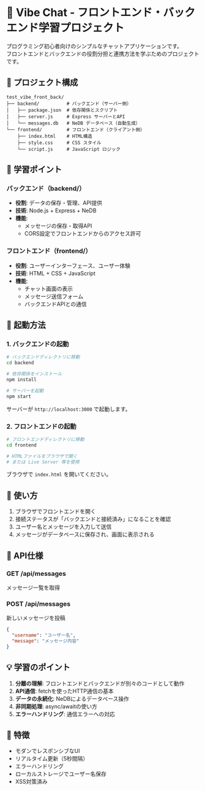 # 🚀 Vibe Chat - フロントエンド・バックエンド学習プロジェクト

プログラミング初心者向けのシンプルなチャットアプリケーションです。  
フロントエンドとバックエンドの役割分担と連携方法を学ぶためのプロジェクトです。

## 📂 プロジェクト構成

```
test_vibe_front_back/
├── backend/          # バックエンド（サーバー側）
│   ├── package.json  # 依存関係とスクリプト
│   ├── server.js     # Express サーバーとAPI
│   └── messages.db   # NeDB データベース（自動生成）
└── frontend/         # フロントエンド（クライアント側）
    ├── index.html    # HTML構造
    ├── style.css     # CSS スタイル
    └── script.js     # JavaScript ロジック
```

## 🎯 学習ポイント

### バックエンド（backend/）
- **役割**: データの保存・管理、API提供
- **技術**: Node.js + Express + NeDB
- **機能**: 
  - メッセージの保存・取得API
  - CORS設定でフロントエンドからのアクセス許可

### フロントエンド（frontend/）
- **役割**: ユーザーインターフェース、ユーザー体験
- **技術**: HTML + CSS + JavaScript
- **機能**: 
  - チャット画面の表示
  - メッセージ送信フォーム
  - バックエンドAPIとの通信

## 🚀 起動方法

### 1. バックエンドの起動

```bash
# バックエンドディレクトリに移動
cd backend

# 依存関係をインストール
npm install

# サーバーを起動
npm start
```

サーバーが `http://localhost:3000` で起動します。

### 2. フロントエンドの起動

```bash
# フロントエンドディレクトリに移動
cd frontend

# HTMLファイルをブラウザで開く
# または Live Server 等を使用
```

ブラウザで `index.html` を開いてください。

## 📱 使い方

1. ブラウザでフロントエンドを開く
2. 接続ステータスが「バックエンドと接続済み」になることを確認
3. ユーザー名とメッセージを入力して送信
4. メッセージがデータベースに保存され、画面に表示される

## 🔧 API仕様

### GET /api/messages
メッセージ一覧を取得

### POST /api/messages
新しいメッセージを投稿
```json
{
  "username": "ユーザー名",
  "message": "メッセージ内容"
}
```

## 💡 学習のポイント

1. **分離の理解**: フロントエンドとバックエンドが別々のコードとして動作
2. **API通信**: fetchを使ったHTTP通信の基本
3. **データの永続化**: NeDBによるデータベース操作
4. **非同期処理**: async/awaitの使い方
5. **エラーハンドリング**: 通信エラーへの対応

## 🎨 特徴

- モダンでレスポンシブなUI
- リアルタイム更新（5秒間隔）
- エラーハンドリング
- ローカルストレージでユーザー名保存
- XSS対策済み